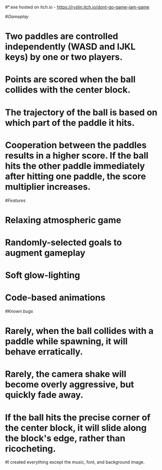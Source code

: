 #*.exe hosted on itch.io - https://ryslin.itch.io/dont-go-game-jam-game

#*Gameplay*

#	Two paddles are controlled independently (WASD and IJKL keys) by one or two players. 

#     	Points are scored when the ball collides with the center block.
#     	The trajectory of the ball is based on which part of the paddle it hits.
#	Cooperation between the paddles results in a higher score. If the ball hits the other paddle immediately after hitting one paddle, the score multiplier increases. 

#*Features*

#	Relaxing atmospheric game
#	Randomly-selected goals to augment gameplay
#	Soft glow-lighting
#	Code-based animations

#*Known bugs*

#	Rarely, when the ball collides with a paddle while spawning, it will behave erratically.
#	Rarely, the camera shake will become overly aggressive, but quickly fade away.
#	If the ball hits the precise corner of the center block, it will slide along the block's edge, rather than ricocheting.


#I created everything except the music, font, and background image. 
